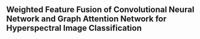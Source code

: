 ## Weighted Feature Fusion of Convolutional Neural Network and Graph Attention Network for Hyperspectral Image Classification
